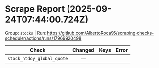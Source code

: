 # Scrape Report (2025-09-24T07:44:00.724Z)

Group: `stocks`  |  Run: https://github.com/AlbertoRoca96/scraping-checks-scheduler/actions/runs/17969920498

| Check | Changed | Keys | Error |
|---|:---:|:--|:--|
| `stock_ntdoy_global_quote` | — |  |  |
